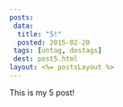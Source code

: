 ```yaml
---
posts:
 data:
  title: "5!"
  posted: 2015-02-20
 tags: [untag, dostags]
 dest: post5.html
layout: <%= postsLayout %>
---
```


This is my 5 post!